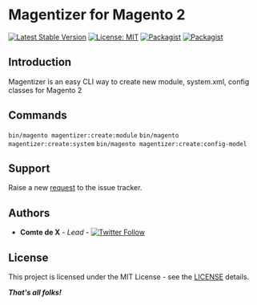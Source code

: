 # Magentizer for Magento 2

[![Latest Stable Version](https://img.shields.io/packagist/v/opengento/module-snowflake.svg?style=flat-square)](https://packagist.org/packages/magedex/module-magentizer)
[![License: MIT](https://img.shields.io/github/license/opengento/magento2-snowflake.svg?style=flat-square)](./LICENSE)
[![Packagist](https://img.shields.io/packagist/dt/opengento/module-snowflake.svg?style=flat-square)](https://packagist.org/packages/magedex/module-magentizer/stats)
[![Packagist](https://img.shields.io/packagist/dm/opengento/module-snowflake.svg?style=flat-square)](https://packagist.org/packages/magedex/module-magentizer/stats)

## Introduction
Magentizer is an easy CLI way to create new module, system.xml, config classes for Magento 2

## Commands
`bin/magento magentizer:create:module`
`bin/magento magentizer:create:system`
`bin/magento magentizer:create:config-model`

## Support

Raise a new [request](https://github.com/opengento/magento2-snowflake/issues) to the issue tracker.

## Authors

- **Comte de X** - *Lead* - [![Twitter Follow](https://img.shields.io/twitter/follow/camillexmorgan.svg?style=social)](https://twitter.com/camillexmorgan)

## License

This project is licensed under the MIT License - see the [LICENSE](./LICENSE) details.

***That's all folks!***
